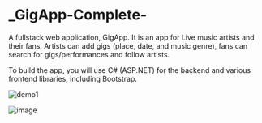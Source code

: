 # _GigApp-Complete-
A fullstack web application, GigApp. 
It is an app for Live music artists and their fans. Artists can add gigs (place, date, and music genre), fans can search for gigs/performances and follow artists.

To build the app, you will use C# (ASP.NET) for the backend and various frontend libraries, including Bootstrap.

![demo1](https://github.com/JPTugirimana/_GigApp-Complete-/assets/5055219/21a9342c-bbdf-42fc-8b68-74759c412667)

![image](https://github.com/JPTugirimana/_GigApp-Complete-/assets/5055219/ce687168-8f96-4c97-9a85-2ea75827bb32)

